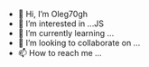 - 👋 Hi, I’m Oleg70gh
- 👀 I’m interested in ...JS
- 🌱 I’m currently learning ...
- 💞️ I’m looking to collaborate on ...
- 📫 How to reach me ...

<!---
Oleg70gh/Oleg70gh is a ✨ special ✨ repository because its `README.md` (this file) appears on your GitHub profile.
You can click the Preview link to take a look at your changes.
--->
